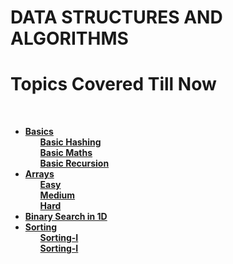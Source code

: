 <h1><b>DATA STRUCTURES AND ALGORITHMS</b></h1>
<h1>Topics Covered Till Now</h1>
<br>

<ul>
<li ><b><a href="https://github.com/kaustubh0777/DSA_Redefined/tree/master/basics">Basics</a></b>
<ul><b><a href="https://github.com/kaustubh0777/DSA_Redefined/tree/master/arrays/basic_hashing">Basic Hashing</a></b></ul>
<ul><b><a href="https://github.com/kaustubh0777/DSA_Redefined/tree/master/arrays/basic_maths">Basic Maths</a></b></ul>
<ul><b><a href="https://github.com/kaustubh0777/DSA_Redefined/tree/master/arrays/basic_recursion">Basic Recursion</a></b></ul>

</li>

<li ><b><a href="https://github.com/kaustubh0777/DSA_Redefined/tree/master/arrays">Arrays</a></b>
<ul><b><a href="https://github.com/kaustubh0777/DSA_Redefined/tree/master/arrays/easy">Easy</a></b></ul>
<ul><b><a href="https://github.com/kaustubh0777/DSA_Redefined/tree/master/arrays/medium">Medium</a></b></ul>
<ul><b><a href="https://github.com/kaustubh0777/DSA_Redefined/tree/master/arrays/hard">Hard</a></b></ul>
</li>

<li ><b><a href="https://github.com/kaustubh0777/DSA_Redefined/tree/master/binary_search/binary_search_1D">Binary Search in 1D</a></b>

</li>

<li ><b><a href="https://github.com/kaustubh0777/DSA_Redefined/tree/master/binary_search_1D">Sorting</a></b>

<ul><b><a href="https://github.com/kaustubh0777/DSA_Redefined/tree/master/arrays/sorting/sorting-I">Sorting-I</a></b></ul>
<ul><b><a href="https://github.com/kaustubh0777/DSA_Redefined/tree/master/arrays/sorting/sorting-II">Sorting-I</a></b></ul>

</li>

</ul>
